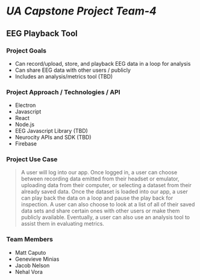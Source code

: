 # *UA Capstone Project Team-4*

## **EEG Playback Tool**

### **Project Goals**
- Can record/upload, store, and playback EEG data in a loop for analysis
- Can share EEG data with other users / publicly
- Includes an analysis/metrics tool (TBD)

### **Project Approach / Technologies / API**
 - Electron
 - Javascript 
 - React
 - Node.js
 - EEG Javascript Library (TBD)
 - Neurocity APIs and SDK (TBD)
 - Firebase

### **Project Use Case**
> A user will log into our app. Once logged in, a user can choose between recording data emitted from their headset or emulator, uploading data from their computer, or selecting a dataset from their already saved data. Once the dataset is loaded into our app, a user can play back the data on a loop and pause the play back for inspection. A user can also choose to look at a list of all of their saved data sets and share certain ones with other users or make them publicly available. Eventually, a user can also use an analysis tool to assist them in evaluating metrics.

### **Team Members** 
 - Matt Caputo 
 - Genevieve Minias 
 - Jacob Nelson 
 - Nehal Vora 
